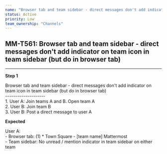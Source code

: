 ```yaml
---
name: "Browser tab and team sidebar - direct messages don't add indicator on team icon in team sidebar (but do in browser tab)"
status: Active
priority: Low
team_ownership: "Channels"
---
```


## MM-T561: Browser tab and team sidebar - direct messages don't add indicator on team icon in team sidebar (but do in browser tab)

---

**Step 1**

Browser tab and team sidebar - direct messages don't add indicator on team icon in team sidebar (but do in browser tab)\
\--------------------\
1\. User A: Join teams A and B. Open team A\
2\. User B: Join team B\
3\. User B: Post a direct message to user A

**Expected**

User A:\
\- Browser tab: (1) \* Town Square - \[team name] Mattermost\
\- Team sidebar: No unread / mention indicator in team sidebar on either team
